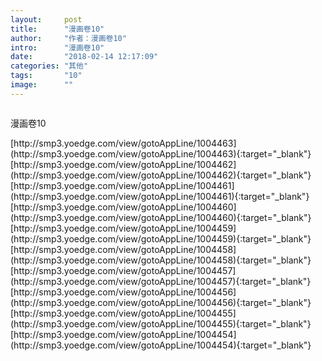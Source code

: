 ```yaml
---
layout:     post
title:      "漫画卷10"
author:     "作者：漫画卷10"
intro:      "漫画卷10"
date:       "2018-02-14 12:17:09"
categories: "其他"
tags:       "10"
image:      ""
---
```

<div style="text-align: center">
<p><img src=""/></p>
</div>
<p class="post-meta">
<span>漫画卷10</span>
</p>
[http://smp3.yoedge.com/view/gotoAppLine/1004463](http://smp3.yoedge.com/view/gotoAppLine/1004463){:target="_blank"}
[http://smp3.yoedge.com/view/gotoAppLine/1004462](http://smp3.yoedge.com/view/gotoAppLine/1004462){:target="_blank"}
[http://smp3.yoedge.com/view/gotoAppLine/1004461](http://smp3.yoedge.com/view/gotoAppLine/1004461){:target="_blank"}
[http://smp3.yoedge.com/view/gotoAppLine/1004460](http://smp3.yoedge.com/view/gotoAppLine/1004460){:target="_blank"}
[http://smp3.yoedge.com/view/gotoAppLine/1004459](http://smp3.yoedge.com/view/gotoAppLine/1004459){:target="_blank"}
[http://smp3.yoedge.com/view/gotoAppLine/1004458](http://smp3.yoedge.com/view/gotoAppLine/1004458){:target="_blank"}
[http://smp3.yoedge.com/view/gotoAppLine/1004457](http://smp3.yoedge.com/view/gotoAppLine/1004457){:target="_blank"}
[http://smp3.yoedge.com/view/gotoAppLine/1004456](http://smp3.yoedge.com/view/gotoAppLine/1004456){:target="_blank"}
[http://smp3.yoedge.com/view/gotoAppLine/1004455](http://smp3.yoedge.com/view/gotoAppLine/1004455){:target="_blank"}
[http://smp3.yoedge.com/view/gotoAppLine/1004454](http://smp3.yoedge.com/view/gotoAppLine/1004454){:target="_blank"}


